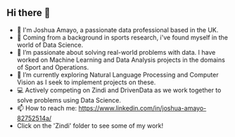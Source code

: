 ## Hi there 👋

- 👋 I'm Joshua Amayo, a passionate data professional based in the UK.
- 🚀 Coming from a background in sports research, i've found myself in the world of Data Science.
- 🔭 I’m passionate about solving real-world problems with data. I have worked on Machine Learning and Data Analysis projects in the domains of Sport and Operations.
- 🌱 I’m currently exploring Natural Language Processing and Computer Vision as I seek to implement projects on these.
- 💻 Actively competing on Zindi and DrivenData as we work together to solve problems using Data Science.
- 📫 How to reach me: https://www.linkedin.com/in/joshua-amayo-82752514a/
- Click on the 'Zindi' folder to see some of my work!


